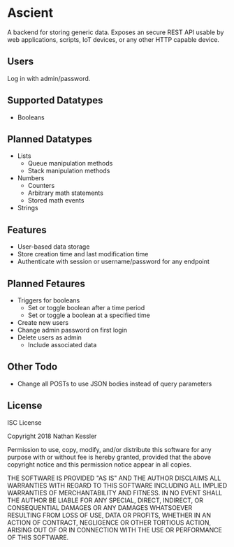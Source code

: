 # Ascient

A backend for storing generic data. Exposes an secure REST API usable by web applications, scripts, IoT devices, or any other HTTP capable device.

## Users

Log in with admin/password.

## Supported Datatypes

* Booleans

## Planned Datatypes

* Lists
  * Queue manipulation methods
  * Stack manipulation methods
* Numbers
  * Counters
  * Arbitrary math statements
  * Stored math events
* Strings
  
## Features

* User-based data storage
* Store creation time and last modification time
* Authenticate with session or username/password for any endpoint

## Planned Fetaures

* Triggers for booleans
  * Set or toggle boolean after a time period
  * Set or toggle a boolean at a specified time
* Create new users
* Change admin password on first login
* Delete users as admin
  * Include associated data

## Other Todo

* Change all POSTs to use JSON bodies instead of query parameters

## License

ISC License

Copyright 2018 Nathan Kessler

Permission to use, copy, modify, and/or distribute this software for any purpose with or without fee is hereby granted, provided that the above copyright notice and this permission notice appear in all copies.

THE SOFTWARE IS PROVIDED "AS IS" AND THE AUTHOR DISCLAIMS ALL WARRANTIES WITH REGARD TO THIS SOFTWARE INCLUDING ALL IMPLIED WARRANTIES OF MERCHANTABILITY AND FITNESS. IN NO EVENT SHALL THE AUTHOR BE LIABLE FOR ANY SPECIAL, DIRECT, INDIRECT, OR CONSEQUENTIAL DAMAGES OR ANY DAMAGES WHATSOEVER RESULTING FROM LOSS OF USE, DATA OR PROFITS, WHETHER IN AN ACTION OF CONTRACT, NEGLIGENCE OR OTHER TORTIOUS ACTION, ARISING OUT OF OR IN CONNECTION WITH THE USE OR PERFORMANCE OF THIS SOFTWARE.
